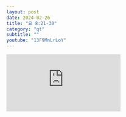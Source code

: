 ```yaml
---
layout: post
date: 2024-02-26
title: "요 8:21-30"
category: "qt"
subtitle: ""
youtube: "13F9MnLrLoY"
---
```


<div class="youtube margin-large">
    <iframe src="https://www.youtube.com/embed/13F9MnLrLoY" title="YouTube video player" frameborder="0" allow="accelerometer; autoplay; clipboard-write; encrypted-media; gyroscope; picture-in-picture; web-share" allowfullscreen></iframe>
</div>


